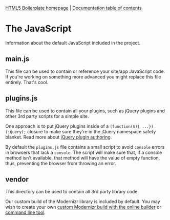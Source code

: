 [HTML5 Boilerplate homepage](https://html5boilerplate.com/) | [Documentation table of contents](TOC.md)

# The JavaScript

Information about the default JavaScript included in the project.

## main.js

This file can be used to contain or reference your site/app JavaScript code. If you're working on something more
advanced you might replace this file entirely. That's cool.

## plugins.js

This file can be used to contain all your plugins, such as jQuery plugins and other 3rd party scripts for a simple site.

One approach is to put jQuery plugins inside of a `(function($){ ...})(jQuery);`
closure to make sure they're in the jQuery namespace safety blanket. Read more
about [jQuery plugin authoring](https://learn.jquery.com/plugins/).

By default the `plugins.js` file contains a small script to avoid `console`
errors in browsers that lack a `console`. The script will make sure that, if a console method isn't available, that
method will have the value of empty function, thus, preventing the browser from throwing an error.

## vendor

This directory can be used to contain all 3rd party library code.

Our custom build of the Modernizr library is included by default. You may wish to create your
own [custom Modernizr build with the online builder](https://modernizr.com/download/)
or [command line tool](https://modernizr.com/docs#command-line-config).
